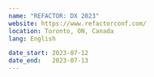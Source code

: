 ```yaml
---
name: "REFACTOR: DX 2023"
website: https://www.refactorconf.com/
location: Toronto, ON, Canada
lang: English

date_start: 2023-07-12
date_end:   2023-07-13
---
```

